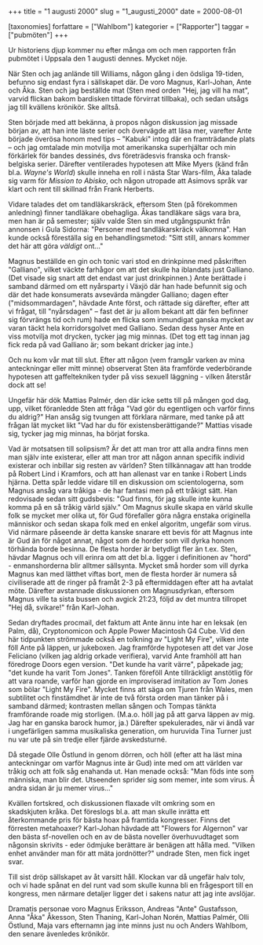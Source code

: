 +++
title = "1 augusti 2000"
slug = "1_augusti_2000"
date = 2000-08-01

[taxonomies]
forfattare = ["Wahlbom"]
kategorier = ["Rapporter"]
taggar = ["pubmöten"]
+++

Ur historiens djup kommer nu efter många om och men rapporten från pubmötet i Uppsala den 1 augusti dennes. Mycket nöje.

När Sten och jag anlände till Williams, någon gång i den ödsliga 19-tiden, befunno sig endast fyra i sällskapet där. De voro Magnus, Karl-Johan, Ante och Åka. Sten och jag beställde mat (Sten med orden "Hej, jag vill ha mat", varvid flickan bakom bardisken tittade förvirrat tillbaka), och sedan utsågs jag till kvällens krönikör. Ske alltså.

<!-- more -->

Sten började med att bekänna, à propos någon diskussion jag missade början av, att han inte läste serier och övervägde att läsa mer, varefter Ante började överösa honom med tips – "Kabuki" intog där en framträdande plats – och jag omtalade min motvilja mot amerikanska superhjältar och min förkärlek för bandes dessinés, dvs företrädesvis franska och fransk-belgiska serier. Därefter ventilerades hypotesen att Mike Myers (känd från bl.a. _Wayne's World_) skulle inneha en roll i nästa Star Wars-film, Åka talade sig varm för <em>Mission to Abisko</em>, och någon utropade att Asimovs språk var klart och rent till skillnad från Frank Herberts.

Vidare talades det om tandläkarskräck, eftersom Sten (på förekommen anledning) finner tandläkare obehagliga. Åkas tandläkare sägs vara bra, men han är på semester; själv valde Sten sin med utgångspunkt från annonsen i Gula Sidorna: "Personer med tandläkarskräck välkomna". Han kunde också föreställa sig en behandlingsmetod: "Sitt still, annars kommer det här att göra _väldigt_ ont..."

Magnus beställde en gin och tonic vari stod en drinkpinne med påskriften "Galliano", vilket väckte farhågor om att det skulle ha iblandats just Galliano. (Det visade sig snart att det endast var just drinkpinnen.) Ante berättade i samband därmed om ett nyårsparty i Växjö där han hade befunnit sig och där det hade konsumerats avsevärda mängder Galliano; dagen efter ("midsommardagen", hävdade Ante först, och rättade sig därefter, efter att vi frågat, till "nyårsdagen" – fast det är ju allom bekant att där fen befinner sig förvrängs tid och rum) hade en flicka som inmundigat ganska mycket av varan täckt hela korridorsgolvet med Galliano. Sedan dess hyser Ante en viss motvilja mot drycken, tycker jag mig minnas. (Det tog ett tag innan jag fick reda på vad Galliano är; som bekant dricker jag inte.)

Och nu kom vår mat till slut. Efter att någon (vem framgår varken av mina anteckningar eller mitt minne) observerat Sten äta framförde vederbörande hypotesen att gaffeltekniken tyder på viss sexuell läggning - vilken återstår dock att se!

Ungefär här dök Mattias Palmér, den där icke setts till på mången god dag, upp, vilket föranledde Sten att fråga "Vad gör du egentligen och varför finns du aldrig?" Han ansåg sig tvungen att förklara närmare, med tanke på att frågan lät mycket likt "Vad har du för existensberättigande?" Mattias visade sig, tycker jag mig minnas, ha börjat forska.

Vad är motsatsen till solipsism? Är det att man tror att alla andra finns men man själv inte existerar, eller att man tror att någon annan specifik individ existerar och inbillar sig resten av världen? Sten tillkännagav att han trodde på Robert Lind i Kramfors, och att han allenast var en tanke i Robert Linds hjärna. Detta spår ledde vidare till en diskussion om scientologerna, som Magnus ansåg vara tråkiga - de har fantasi men på ett tråkigt sätt. Han redovisade sedan sitt gudsbevis: "Gud finns, för jag skulle inte kunna komma på en så tråkig värld själv." Om Magnus skulle skapa en värld skulle folk se mycket mer olika ut, för Gud förefaller göra några enstaka originella människor och sedan skapa folk med en enkel algoritm, ungefär som virus. Vid närmare påseende är detta kanske snarare ett bevis för att Magnus inte är Gud än för något annat, något som de horder som vill dyrka honom törhända borde besinna. De flesta horder är betydligt fler än t.ex. Sten, hävdar Magnus och vill erinra om att det bl.a. ligger i definitionen av "hord" - enmanshorderna blir alltmer sällsynta. Mycket små horder som vill dyrka Magnus kan med lätthet viftas bort, men de flesta horder är numera så civiliserade att de ringer på framåt 2-3 på eftermiddagen efter att ha avtalat möte. Därefter avstannade diskussionen om Magnusdyrkan, eftersom Magnus ville ta sista bussen och avgick 21:23, följd av det muntra tillropet "Hej då, svikare!" från Karl-Johan.

Sedan dryftades procmail, det faktum att Ante ännu inte har en leksak (en Palm, då), Cryptonomicon och Apple Power Macintosh G4 Cube. Vid den här tidpunkten strömmade också en tolkning av "Light My Fire", vilken inte föll Ante på läppen, ur jukeboxen. Jag framförde hypotesen att det var Jose Feliciano (vilken jag aldrig orkade verifiera), varvid Ante framhöll att han föredroge Doors egen version. "Det kunde ha varit värre", påpekade jag; "det kunde ha varit Tom Jones". Tanken föreföll Ante tillräckligt anstötlig för att vara roande, varför han gjorde en improviserad imitation av Tom Jones som bölar "Light My Fire". Mycket finns att säga om Tjuren från Wales, men subtilitet och finstämdhet är inte de två första orden man tänker på i samband därmed; kontrasten mellan sången och Tompas tänkta framförande roade mig storligen. (M.a.o. höll jag på att garva läppen av mig. Jag har en ganska barock humor, ja.) Därefter spekulerades, när vi ändå var i ungefärligen samma musikaliska generation, om huruvida Tina Turner just nu var ute på sin tredje eller fjärde avskedsturné.

Då stegade Olle Östlund in genom dörren, och höll (efter att ha läst mina anteckningar om varför Magnus inte är Gud) inte med om att världen var tråkig och att folk såg enahanda ut. Han menade också: "Man föds inte som människa, man blir det. Utseenden sprider sig som memer, inte som virus. Å andra sidan är ju memer virus..."

Kvällen fortskred, och diskussionen flaxade vilt omkring som en skadskjuten kråka. Det föreslogs bl.a. att man skulle inrätta ett återkommande pris för bästa hoax på framtida kongresser. Finns det förresten metahoaxer? Karl-Johan hävdade att "Flowers for Algernon" var den bästa sf-novellen och en av de bästa noveller överhuvudtaget som någonsin skrivits - eder ödmjuke berättare är benägen att hålla med. "Vilken enhet använder man för att mäta jordnötter?" undrade Sten, men fick inget svar.

Till sist dröp sällskapet av åt varsitt håll. Klockan var då ungefär halv tolv, och vi hade spånat en del runt vad som skulle kunna bli en frågesport till en kongress, men närmare detaljer ligger det i sakens natur att jag inte avslöjar.

Dramatis personae voro Magnus Eriksson, Andreas "Ante" Gustafsson, Anna "Åka" Åkesson, Sten Thaning, Karl-Johan Norén, Mattias Palmér, Olli Östlund, Maja vars efternamn jag inte minns just nu och Anders Wahlbom, den senare ävenledes krönikör.
